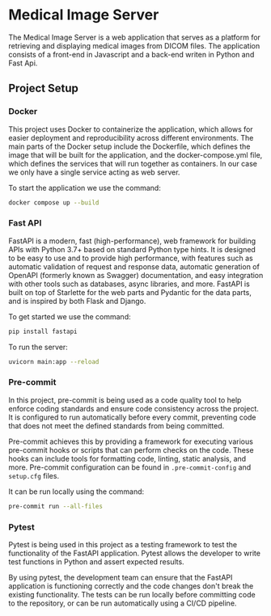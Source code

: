 
# Medical Image Server
The Medical Image Server is a web application that serves as a platform for retrieving and displaying medical images
from DICOM files. The application consists of a front-end in Javascript and a back-end writen in Python and Fast Api.

## Project Setup
### Docker
This project uses Docker to containerize the application, which allows for easier deployment and reproducibility across
different environments. The main parts of the Docker setup include the Dockerfile, which defines the image that will be
built for the application, and the docker-compose.yml file, which defines the services that will run together as containers.
In our case we only have a single service acting as web server.

To start the application we use the command:
```bash
docker compose up --build
```

### Fast API
FastAPI is a modern, fast (high-performance), web framework for building APIs with Python 3.7+ based on standard Python
type hints. It is designed to be easy to use and to provide high performance, with features such as automatic validation
of request and response data, automatic generation of OpenAPI (formerly known as Swagger) documentation, and easy
integration with other tools such as databases, async libraries, and more. FastAPI is built on top of Starlette for the
web parts and Pydantic for the data parts, and is inspired by both Flask and Django.

To get started we use the command:
```bash
pip install fastapi
```
To run the server:
```bash
uvicorn main:app --reload
```
### Pre-commit
In this project, pre-commit is being used as a code quality tool to help enforce coding standards and ensure code
consistency across the project. It is configured to run automatically before every commit, preventing code that does
not meet the defined standards from being committed.

Pre-commit achieves this by providing a framework for executing various pre-commit hooks or scripts that can perform
checks on the code. These hooks can include tools for formatting code, linting, static analysis, and more. Pre-commit
configuration can be found in ``.pre-commit-config`` and ``setup.cfg`` files. 

It can be run locally using the command:
```bash
pre-commit run --all-files
```
### Pytest
Pytest is being used in this project as a testing framework to test the functionality of the FastAPI application.
Pytest allows the developer to write test functions in Python and assert expected results.

By using pytest, the development team can ensure that the FastAPI application is functioning correctly and the code
changes don't break the existing functionality. The tests can be run locally before committing code to the repository,
or can be run automatically using a CI/CD pipeline.

